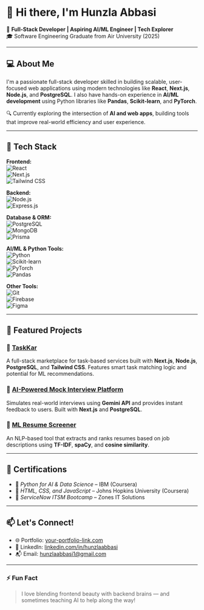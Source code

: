 # 👋 Hi there, I'm Hunzla Abbasi

🚀 **Full-Stack Developer | Aspiring AI/ML Engineer | Tech Explorer**  
🎓 Software Engineering Graduate from Air University (2025)

---

## 💻 About Me

I'm a passionate full-stack developer skilled in building scalable, user-focused web applications using modern technologies like **React**, **Next.js**, **Node.js**, and **PostgreSQL**. I also have hands-on experience in **AI/ML development** using Python libraries like **Pandas**, **Scikit-learn**, and **PyTorch**.

🔍 Currently exploring the intersection of **AI and web apps**, building tools that improve real-world efficiency and user experience.

---

## 🔧 Tech Stack

**Frontend:**  
![React](https://img.shields.io/badge/-React-61DAFB?style=flat&logo=react)  
![Next.js](https://img.shields.io/badge/-Next.js-000000?style=flat&logo=next.js)  
![Tailwind CSS](https://img.shields.io/badge/-Tailwind%20CSS-38B2AC?style=flat&logo=tailwind-css)

**Backend:**  
![Node.js](https://img.shields.io/badge/-Node.js-339933?style=flat&logo=node.js)  
![Express.js](https://img.shields.io/badge/-Express.js-000000?style=flat&logo=express)

**Database & ORM:**  
![PostgreSQL](https://img.shields.io/badge/-PostgreSQL-336791?style=flat&logo=postgresql)  
![MongoDB](https://img.shields.io/badge/-MongoDB-47A248?style=flat&logo=mongodb)  
![Prisma](https://img.shields.io/badge/-Prisma-2D3748?style=flat&logo=prisma)

**AI/ML & Python Tools:**  
![Python](https://img.shields.io/badge/-Python-3776AB?style=flat&logo=python)  
![Scikit-learn](https://img.shields.io/badge/-Scikit--learn-F7931E?style=flat&logo=scikit-learn)  
![PyTorch](https://img.shields.io/badge/-PyTorch-EE4C2C?style=flat&logo=pytorch)  
![Pandas](https://img.shields.io/badge/-Pandas-150458?style=flat&logo=pandas)

**Other Tools:**  
![Git](https://img.shields.io/badge/-Git-F05032?style=flat&logo=git)  
![Firebase](https://img.shields.io/badge/-Firebase-FFCA28?style=flat&logo=firebase)  
![Figma](https://img.shields.io/badge/-Figma-F24E1E?style=flat&logo=figma)

---

## 🚀 Featured Projects

### 🔹 [TaskKar](https://github.com/your-username/taskkar)
A full-stack marketplace for task-based services built with **Next.js**, **Node.js**, **PostgreSQL**, and **Tailwind CSS**. Features smart task matching logic and potential for ML recommendations.

### 🔹 [AI-Powered Mock Interview Platform](https://github.com/your-username/mock-interview-ai)
Simulates real-world interviews using **Gemini API** and provides instant feedback to users. Built with **Next.js** and **PostgreSQL**.

### 🔹 [ML Resume Screener](https://github.com/your-username/resume-screener)
An NLP-based tool that extracts and ranks resumes based on job descriptions using **TF-IDF**, **spaCy**, and **cosine similarity**.

---

## 📜 Certifications

- 🏅 *Python for AI & Data Science* – IBM (Coursera)  
- 🏅 *HTML, CSS, and JavaScript* – Johns Hopkins University (Coursera)  
- 🏅 *ServiceNow ITSM Bootcamp* – Zones IT Solutions  

---

## 📫 Let's Connect!

- 🌐 Portfolio: [your-portfolio-link.com](https://your-portfolio-link.com)  
- 💼 LinkedIn: [linkedin.com/in/hunzlaabbasi](https://linkedin.com/in/hunzlaabbasi)  
- 📬 Email: [hunzlaabbasi1@gmail.com](mailto:hunzlaabbasi1@gmail.com)

---

### ⚡ Fun Fact
> I love blending frontend beauty with backend brains — and sometimes teaching AI to help along the way!

